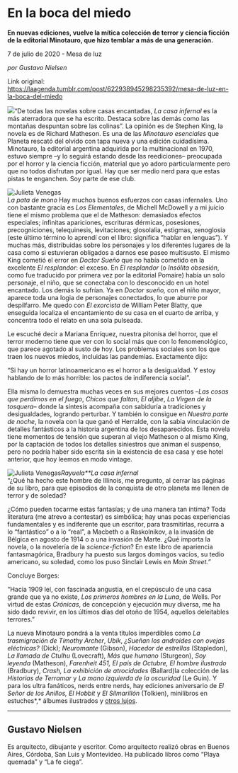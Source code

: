 # En la boca del miedo

**En nuevas ediciones, vuelve la mítica colección de terror y ciencia ficción de la editorial Minotauro, que hizo temblar a más de una generación.**

7 de julio de 2020 - Mesa de luz

_por Gustavo Nielsen_

Link original: https://laagenda.tumblr.com/post/622938945298235392/mesa-de-luz-en-la-boca-del-miedo

![](https://64.media.tumblr.com/ea25b7c420db15172ff80c13ef98ef55/3a60a2af0ccb0a73-ad/s500x750/1dda3270b3e77cdce2d82b225f6fae5edfed59fe.jpg)“De todas las novelas sobre casas encantadas, *La casa infernal* es la más aterradora
que se ha escrito. Destaca sobre las demás como las montañas despuntan sobre
las colinas”. La opinión es de Stephen King, la novela es de Richard Matheson.
Es una de las *Minotauro esenciales* que
Planeta rescató del olvido con tapa nueva y una edición cuidadísima. Minotauro,
la editorial argentina adquirida por la multinacional en 1970, estuvo siempre
–y lo seguirá estando desde las reediciones– preocupada por el horror y la
ciencia ficción, material que yo adoro particularmente pero que no todos
disfrutan por igual. Hay que ser medio nerd para que estas pistas te enganchen.
Soy parte de ese club.

![Julieta Venegas](https://64.media.tumblr.com/c89c078dd1790c1a20c6da826fd6f735/3a60a2af0ccb0a73-fe/s250x400/6bbc9c32772f45c87152071076ed33686ebcdb17.jpg)  
*La pata de mono* Hay muchos buenos esfuerzos con casas infernales. Uno con
bastante gracia es *Los Elementales*,
de Michell McDowell y a mi juicio tiene el mismo problema que el de Matheson:
demasiados efectos especiales; infinitas apariciones, escrituras dérmicas,
posesiones, precogniciones, telequinesis, levitaciones; glosolalia, estigmas,
xenoglosia (este último término lo aprendí con el libro: significa “hablar en
lenguas”). Y muchas más, distribuidas
sobre los personajes y los diferentes lugares de la casa como si estuvieran
obligados a darnos ese paseo multisusto. El mismo King cometió el error en *Doctor Sueño* que no había cometido en la
excelente *El resplandor*: el exceso.
En *El resplandor* (o *Insólita obsesión*, como fue traducido
por primera vez por la editorial Pomaire) había un solo personaje, el niño, que
se conectaba con lo desconocido en un hotel encantado. Los demás lo sufrían. Ya
en *Doctor sueño,* con el niño mayor,
aparece toda una logia de personajes conectados, lo que aburre por despilfarro.
Me quedo con *El exorcista* de William
Peter Blatty, que enseguida localiza el encantamiento de su casa en el cuarto
de arriba, y concentra todo el relato en una sola pulseada.

Le escuché decir a Mariana Enríquez, nuestra pitonisa del
horror, que el terror moderno tiene que ver con lo social más que con lo
fenomenológico, que parece agotado al susto de hoy. Los problemas sociales son
los que traen los nuevos miedos, incluidas las pandemias. Exactamente dijo:

“Si hay un horror latinoamericano es el horror a la desigualdad. Y estoy
hablando de lo más horrible: los pactos de indiferencia social”.

 Ella misma lo
demuestra muchas veces en sus mejores cuentos –*Las cosas que perdimos en el fuego*, *Chicos que faltan*, *El aljibe*, *La Virgen de la tosquera–* donde la síntesis
acompaña con sabiduría a tradiciones y desigualdades, logrando perturbar. Y
también lo consigue en *Nuestra parte de
noche*, la novela con la que ganó el Herralde, con la sabia vinculación de
detalles fantásticos a la historia argentina de los desaparecidos. Esta novela
tiene momentos de tensión que superan al viejo Matheson o al mismo King, por la
captación de todos los detalles siniestros que animan el suspenso, pero no
podría haber sido escrita sin la existencia de esa casa y ese hotel anterior,
que hoy leemos en modo vintage. 

![Julieta Venegas](https://64.media.tumblr.com/56e6ab492a05bcc948d3fb6d9e58790f/3a60a2af0ccb0a73-18/s250x400/68d9370bb156e333794592e4b1751457c43d328c.jpg)*Rayuela**La casa infernal*  
“¿Qué ha hecho este hombre de Illinois, me pregunto, al
cerrar las páginas de su libro, para que episodios de la conquista de otro
planeta me llenen de terror y de soledad?

¿Cómo pueden tocarme estas fantasías; y de una manera tan
íntima? Toda literatura (me atrevo a contestar) es simbólica; hay unas pocas
experiencias fundamentales y es indiferente que un escritor, para trasmitirlas,
recurra a lo “fantástico” o a lo “real”, a Macbeth o a Raskolnikov, a la
invasión de Bélgica en agosto de 1914 o a una invasión de Marte. ¿Qué importa
la novela, o la novelería de la *science-fiction*?
En este libro de apariencia fantasmagórica, Bradbury ha puesto sus largos
domingos vacíos, su tedio americano, su soledad, como los puso Sinclair Lewis
en *Main Street.”*

Concluye Borges:

“Hacia 1909 leí, con fascinada angustia, en el crepúsculo
de una casa grande que ya no existe, *Los
primeros hombres en la Luna*, de Wells. Por virtud de estas *Crónicas*, de concepción y ejecución muy
diversa, me ha sido dado revivir, en los últimos días del otoño de 1954,
aquellos deleitables terrores.”

La nueva Minotauro pondrá a la venta títulos imperdibles
como *La trasmigración de Timothy Archer*, *Ubik*, *¿Sueñan los androides con ovejas eléctricas?* (Dick)*; Neuromante* (Gibson), *Hacedor de estrellas* (Stapledon), *La llamada de Ctulhu* (Lovecraft), *Más que humano* (Sturgeon), *Soy leyenda* (Matheson), *Farenheit 451, El país de Octubre, El hombre
ilustrado* (Bradbury), *Crash, La
exhibición de atrocidades* (Ballard)la
colección de las *Historias de Terramar* y
*La mano izquierda de la oscuridad* (Le
Guin)*.* Y para los ultra fanáticos,
nerds entre nerds, hay ediciones aniversario de *El Señor de los Anillos, El Hobbit* y *El Silmarillón* (Tolkien), minilibros en estuches*,* álbumes ilustrados y [otros lujos](https://www.planetadelibros.com/editorial/minotauro/libros/21).



---

 Gustavo Nielsen
----------------

 Es arquitecto, dibujante y escritor. Como arquitecto realizó obras en Buenos Aires, Córdoba, San Luis y Montevideo. Ha publicado libros como “Playa quemada” y “La fe ciega”.

